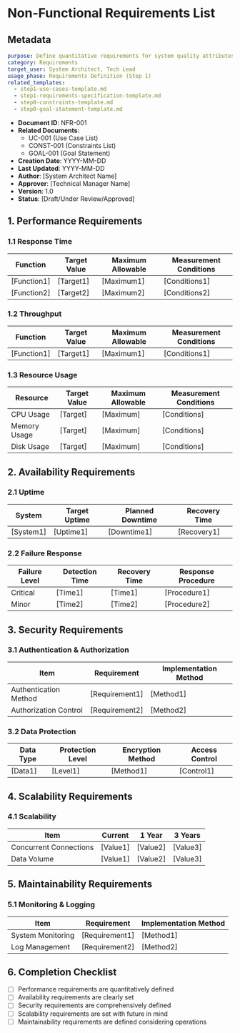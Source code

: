 # Non-Functional Requirements List

## Metadata
```yaml
purpose: Define quantitative requirements for system quality attributes
category: Requirements
target_user: System Architect, Tech Lead
usage_phase: Requirements Definition (Step 1)
related_templates:
  - step1-use-cases-template.md
  - step1-requirements-specification-template.md
  - step0-constraints-template.md
  - step0-goal-statement-template.md
```

- **Document ID**: NFR-001
- **Related Documents**: 
  - UC-001 (Use Case List)
  - CONST-001 (Constraints List)
  - GOAL-001 (Goal Statement)
- **Creation Date**: YYYY-MM-DD
- **Last Updated**: YYYY-MM-DD
- **Author**: [System Architect Name]
- **Approver**: [Technical Manager Name]
- **Version**: 1.0
- **Status**: [Draft/Under Review/Approved]

## 1. Performance Requirements

### 1.1 Response Time
| Function | Target Value | Maximum Allowable | Measurement Conditions |
|----------|--------------|-------------------|------------------------|
| [Function1] | [Target1] | [Maximum1] | [Conditions1] |
| [Function2] | [Target2] | [Maximum2] | [Conditions2] |

### 1.2 Throughput
| Function | Target Value | Maximum Allowable | Measurement Conditions |
|----------|--------------|-------------------|------------------------|
| [Function1] | [Target1] | [Maximum1] | [Conditions1] |

### 1.3 Resource Usage
| Resource | Target Value | Maximum Allowable | Measurement Conditions |
|----------|--------------|-------------------|------------------------|
| CPU Usage | [Target] | [Maximum] | [Conditions] |
| Memory Usage | [Target] | [Maximum] | [Conditions] |
| Disk Usage | [Target] | [Maximum] | [Conditions] |

## 2. Availability Requirements

### 2.1 Uptime
| System | Target Uptime | Planned Downtime | Recovery Time |
|--------|---------------|------------------|---------------|
| [System1] | [Uptime1] | [Downtime1] | [Recovery1] |

### 2.2 Failure Response
| Failure Level | Detection Time | Recovery Time | Response Procedure |
|---------------|----------------|---------------|-------------------|
| Critical | [Time1] | [Time1] | [Procedure1] |
| Minor | [Time2] | [Time2] | [Procedure2] |

## 3. Security Requirements

### 3.1 Authentication & Authorization
| Item | Requirement | Implementation Method |
|------|-------------|----------------------|
| Authentication Method | [Requirement1] | [Method1] |
| Authorization Control | [Requirement2] | [Method2] |

### 3.2 Data Protection
| Data Type | Protection Level | Encryption Method | Access Control |
|-----------|------------------|-------------------|----------------|
| [Data1] | [Level1] | [Method1] | [Control1] |

## 4. Scalability Requirements

### 4.1 Scalability
| Item | Current | 1 Year | 3 Years |
|------|---------|--------|---------|
| Concurrent Connections | [Value1] | [Value2] | [Value3] |
| Data Volume | [Value1] | [Value2] | [Value3] |

## 5. Maintainability Requirements

### 5.1 Monitoring & Logging
| Item | Requirement | Implementation Method |
|------|-------------|----------------------|
| System Monitoring | [Requirement1] | [Method1] |
| Log Management | [Requirement2] | [Method2] |

## 6. Completion Checklist
- [ ] Performance requirements are quantitatively defined
- [ ] Availability requirements are clearly set
- [ ] Security requirements are comprehensively defined
- [ ] Scalability requirements are set with future in mind
- [ ] Maintainability requirements are defined considering operations